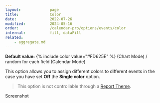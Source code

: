 ```yaml
---
layout:             page
title:              Color
date:               2022-07-26
modified:           2024-05-16
order:              /calendar-pro/options/events/color
internal:           fill, dataFill
related:
    - aggregate.md
---
```

**Default value:** {% include color value="#FD625E" %} (Chart Mode) / random for each field (Calendar Mode)

This option allows you to assign different colors to different events in the case you have set **Off** the **Single color** option.

> This option is not controllable through a [Report Theme](../../features/themes.md).

<todo>Screenshot</todo>